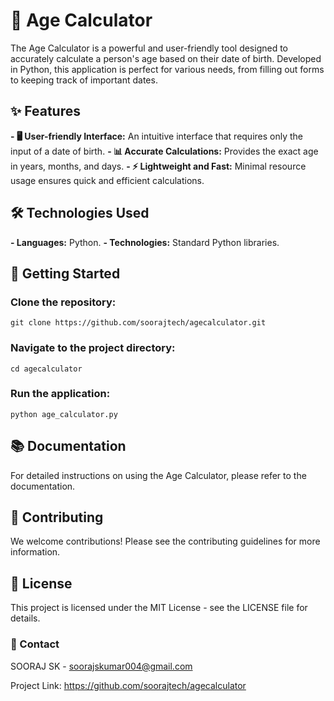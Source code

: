 # 📅 Age Calculator
The Age Calculator is a powerful and user-friendly tool designed to accurately calculate a person's age based on their date of birth. Developed in Python, this application is perfect for various needs, from filling out forms to keeping track of important dates.

## ✨ Features
**- 🖥️ User-friendly Interface:** An intuitive interface that requires only the input of a date of birth.
**- 📊 Accurate Calculations:** Provides the exact age in years, months, and days.
**- ⚡ Lightweight and Fast:** Minimal resource usage ensures quick and efficient calculations.

## 🛠️ Technologies Used
**- Languages:** Python.
**- Technologies:** Standard Python libraries.


## 🚀 Getting Started
### Clone the repository:
```git clone https://github.com/soorajtech/agecalculator.git```
### Navigate to the project directory:
```cd agecalculator```
### Run the application:
```python age_calculator.py```
## 📚 Documentation
For detailed instructions on using the Age Calculator, please refer to the documentation.

## 🤝 Contributing
We welcome contributions! Please see the contributing guidelines for more information.

## 📜 License
This project is licensed under the MIT License - see the LICENSE file for details.

### 📧 Contact
SOORAJ SK - soorajskumar004@gmail.com

Project Link: https://github.com/soorajtech/agecalculator
